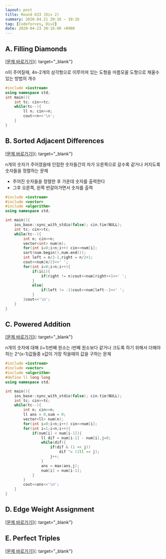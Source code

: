 ```yaml
---
layout: post
title: Round 633 (Div 2)
summary: 2020.04.21 20:16 ~ 10:16
tag: [Codeforces, Div2]
date: 2020-04-23 20:16:00 +0900
---
```


## A. Filling Diamonds 
[[문제 바로가기]](https://codeforces.com/contest/1339/problem/A){: target="\_blank"}

n이 주어질때, 4n-2개의 삼각형으로 이루어져 있는 도형을 마름모꼴 도형으로 채울수 있는 방법의 개수 

```c++
#include <iostream>
using namespace std;
int main(){
	int tc; cin>>tc;
	while(tc--){
		ll n; cin>>n;
		cout<<n<<'\n';
	}
}
```

## B. Sorted Adjacent Differences 
[[문제 바로가기]](https://codeforces.com/contest/1339/problem/B){: target="\_blank"}

n개의 숫자가 주어졌을때 인접한 숫자들간의 차가 오른쪽으로 갈수록 같거나 커지도록 숫자들을 정렬하는 문제

* 주어진 숫자들을 정렬한 후 가운데 숫자를 출력한다
* 그후 오른쪽, 왼쪽 번갈아가면서 숫자를 출력

```c++
#include <iostream>
#include <vector>
#include <algorithm>
using namespace std;

int main(){
	ios_base::sync_with_stdio(false); cin.tie(NULL);
	int tc; cin>>tc;
	while(tc--){
		int n; cin>>n;
		vector<int> num(n);
		for(int i=0;i<n;i++) cin>>num[i];
		sort(num.begin(),num.end());
		int left = n/2-1,right = n/2+1;
		cout<<num[n/2]<<' ';
		for(int i=0;i<n;i++){
			if(i&1){
				if(right != n)cout<<num[right++]<<' ';
			}	
			else{
				if(left != -1)cout<<num[left--]<<' ';
			}
		}cout<<'\n';
	}
}
```

## C. Powered Addition 
[[문제 바로가기]](https://codeforces.com/contest/1339/problem/C){: target="\_blank"}

n개의 숫자에 대해 (i+1)번째 원소는 i번째 원소보다 같거나 크도록 하기 위해서 더해야 하는 2^(x-1)값들중 x값이 가장 작을때의 값을 구하는 문제

```c++
#include <iostream>
#include <vector>
#include <algorithm>
#define ll long long
using namespace std;

int main(){
	ios_base::sync_with_stdio(false); cin.tie(NULL);
	int tc; cin>>tc;
	while(tc--){
		int n; cin>>n;
		ll ans = 0,sum = 0;
		vector<ll> num(n);
		for(int i=0;i<n;i++) cin>>num[i];
		for(int i=1;i<n;i++){
			if(num[i] < num[i-1]){
				ll dif = num[i-1] - num[i],j=0;
				while(dif){ 
					if(dif & (1 << j))		
						dif ^= (1ll << j);
					j++;
				}
				ans = max(ans,j);
				num[i] = num[i-1];
			}
		}	
		cout<<ans<<'\n';
	}
}
```

## D. Edge Weight Assignment 
[[문제 바로가기]](https://codeforces.com/contest/1339/problem/D){: target="\_blank"}

## E. Perfect Triples 
[[문제 바로가기]](https://codeforces.com/contest/1339/problem/E){: target="\_blank"}
